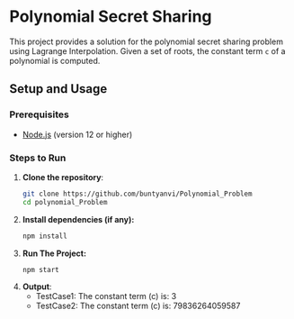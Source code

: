 # Polynomial Secret Sharing

This project provides a solution for the polynomial secret sharing problem using Lagrange Interpolation. Given a set of roots, the constant term `c` of a polynomial is computed.

## Setup and Usage

### Prerequisites

- [Node.js](https://nodejs.org) (version 12 or higher)

### Steps to Run

1. **Clone the repository**:
   ```bash
   git clone https://github.com/buntyanvi/Polynomial_Problem
   cd polynomial_Problem

2. **Install dependencies (if any):**
      ```bash
      npm install

3. **Run The Project:**
      ```bash
      npm start

4. **Output**:
   - TestCase1: The constant term (c) is: 3
   - TestCase2: The constant term (c) is: 79836264059587
   
